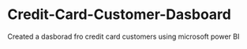 # Credit-Card-Customer-Dasboard

Created a dasborad fro credit card customers using microsoft power BI
